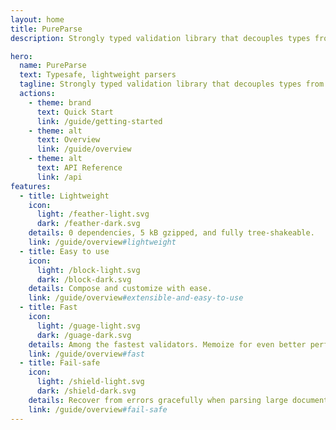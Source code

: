 ```yaml
---
layout: home
title: PureParse
description: Strongly typed validation library that decouples types from validation logic.

hero:
  name: PureParse
  text: Typesafe, lightweight parsers
  tagline: Strongly typed validation library that decouples types from validation logic.
  actions:
    - theme: brand
      text: Quick Start
      link: /guide/getting-started
    - theme: alt
      text: Overview
      link: /guide/overview
    - theme: alt
      text: API Reference
      link: /api
features:
  - title: Lightweight
    icon:
      light: /feather-light.svg
      dark: /feather-dark.svg
    details: 0 dependencies, 5 kB gzipped, and fully tree-shakeable.
    link: /guide/overview#lightweight
  - title: Easy to use
    icon:
      light: /block-light.svg
      dark: /block-dark.svg
    details: Compose and customize with ease.
    link: /guide/overview#extensible-and-easy-to-use
  - title: Fast
    icon:
      light: /guage-light.svg
      dark: /guage-dark.svg
    details: Among the fastest validators. Memoize for even better performance.
    link: /guide/overview#fast
  - title: Fail-safe
    icon:
      light: /shield-light.svg
      dark: /shield-dark.svg
    details: Recover from errors gracefully when parsing large documents.
    link: /guide/overview#fail-safe
---
```


<script setup>
import WithinHero from "/components/WithinHero.vue";
import FlickingCode from "/components/FlickingCode.vue";

</script>

<WithinHero>
    <FlickingCode/>
</WithinHero>
